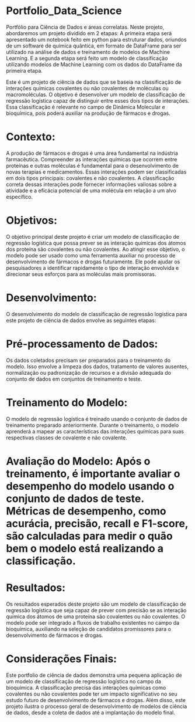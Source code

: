# Portfolio_Data_Science
Portfólio para Ciência de Dados e áreas correlatas.
Neste projeto, abordaremos um projeto dividido em 2 etapas: A primeira etapa será apresentado um notebook feito em python para estruturar dados, oriundos de um software de química quântica, em formato de DataFrame para ser utilizado na análise de dados e treinamento de modelos de Machine Learning. E a segunda etapa será feito um modelo de classificação utilizando modelos de Machine Learning com os dados do DataFrame da primeira etapa.

Este é um projeto de ciência de dados que se baseia na classificação de interações químicas covalentes ou não covalentes de moléculas ou macromoléculas. O objetivo é desenvolver um modelo de classificação de regressão logística capaz de distinguir entre esses dois tipos de interações. Essa classificação é relevante no campo de Dinâmica Molecular e bioquímica, pois poderá auxiliar na produção de fármacos e drogas.

# Contexto:

A produção de fármacos e drogas é uma área fundamental na indústria farmacêutica. Compreender as interações químicas que ocorrem entre proteínas e outras moléculas é fundamental para o desenvolvimento de novas terapias e medicamentos. Essas interações podem ser classificadas em dois tipos principais: covalentes e não covalentes. A classificação correta dessas interações pode fornecer informações valiosas sobre a atividade e a eficácia potencial de uma molécula em relação a um alvo específico.

# Objetivos:

O objetivo principal deste projeto é criar um modelo de classificação de regressão logística que possa prever se as interação químicas dos átomos dos proteína são covalentes ou não covalentes. Ao atingir esse objetivo, o modelo pode ser usado como uma ferramenta auxiliar no processo de desenvolvimento de fármacos e drogas futuramente. Ele pode ajudar os pesquisadores a identificar rapidamente o tipo de interação envolvida e direcionar seus esforços para as moléculas mais promissoras.

# Desenvolvimento:

O desenvolvimento do modelo de classificação de regressão logística para este projeto de ciência de dados envolve as seguintes etapas:

# Pré-processamento de Dados:

Os dados coletados precisam ser preparados para o treinamento do modelo. Isso envolve a limpeza dos dados, tratamento de valores ausentes, normalização ou padronização de recursos e a divisão adequada do conjunto de dados em conjuntos de treinamento e teste.

# Treinamento do Modelo:

O modelo de regressão logística é treinado usando o conjunto de dados de treinamento preparado anteriormente. Durante o treinamento, o modelo aprenderá a mapear as características das interações químicas para suas respectivas classes de covalente e não covalente.

# Avaliação do Modelo: Após o treinamento, é importante avaliar o desempenho do modelo usando o conjunto de dados de teste. Métricas de desempenho, como acurácia, precisão, recall e F1-score, são calculadas para medir o quão bem o modelo está realizando a classificação.

# Resultados:

Os resultados esperados deste projeto são um modelo de classificação de regressão logística que seja capaz de prever com precisão se as interação química dos átomos de uma proteína são covalentes ou não covalentes. O modelo pode ser integrado a fluxos de trabalho existentes no campo da bioquímica, auxiliando na seleção de candidatos promissores para o desenvolvimento de fármacos e drogas.

# Considerações Finais:

Este portfolio de ciência de dados demonstra uma pequena aplicação de um modelo de classificação de regressão logística no campo da bioquímica. A classificação precisa das interações químicas como covalentes ou não covalentes pode ter um impacto significativo no seu estudo futuro de desenvolvimento de fármacos e drogas. Além disso, este projeto ilustra o processo geral de desenvolvimento de modelos de ciência de dados, desde a coleta de dados até a implantação do modelo final.
